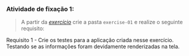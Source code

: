
###  Atividade de fixação 1:
> A partir da _[exercício](https://github.com/guilherme-ac-fernandes/trybe-exercicios/tree/main/02-front-end/bloco-15-gerenciamento-de-estado-com-redux/dia-03-usando-o-redux-no-react-pratica/exercise-01)_ crie a pasta `exercise-01` e realize o seguinte requisito:

Requisito 1 - Crie os testes para a aplicação criada nesse exercício. Testando se as informações foram devidamente renderizadas na tela.

